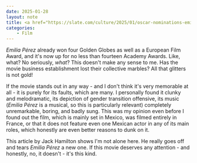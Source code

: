 ```yaml
---
date: 2025-01-28
layout: note
title: <a href="https://slate.com/culture/2025/01/oscar-nominations-emilia-perez-movie-netflix-globes-selena-gomez.html" target="_blank"><em>Emilia Pérez</em> Is Not a Good Movie</a> by Jack Hamilton
categories:
    - Film
---
```

_Emilia Pérez_ already won four Golden Globes as well as a European Film Award, and it's now up for no less than fourteen Academy Awards. Like, what? No seriously, _what_? This doesn't make any sense to me. Has the movie business establishment lost their collective marbles? All that glitters is not gold!  

If the movie stands out in any way - and I don't think it's very memorable at all - it is purely for its faults, which are many. I personally found it clunky and melodramatic, its depiction of gender transition  offensive, its music (_Emilia Pérez_ is a musical, so this is particularly relevant) completely unremarkable, boring, and badly sung. This was my opinion even before I found out the film, which is mainly set in Mexico, was filmed entirely in France, or that it does not feature even one Mexican actor in any of its main roles, which honestly are even better reasons to dunk on it.  

This article by Jack Hamilton shows I'm not alone here. He really goes off and tears _Emilia Pérez_ a new one. If this movie deserves any attention - and honestly, no, it doesn't - it's this kind.
